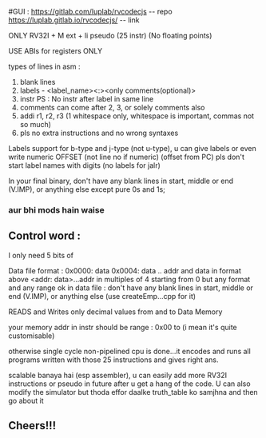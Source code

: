 
#GUI :
https://gitlab.com/luplab/rvcodecjs -- repo
https://luplab.gitlab.io/rvcodecjs/ -- link

ONLY RV32I + M ext + li pseudo (25 instr)
(No floating points)

USE ABIs for registers ONLY

types of lines in asm : 
1) blank lines
2) labels - <label_name><:><space><only comments(optional)>
3) instr
PS : No instr after label in same line
4) comments can come after 2, 3, or solely comments also
5) addi r1, r2, r3 (1 whitespace only, whitespace is important, commas not so much)
6) pls no extra instructions and no wrong syntaxes

Labels support for b-type and j-type (not u-type), u can give labels or even write numeric OFFSET (not line no if numeric) (offset from PC)
pls don't start label names with digits (no labels for jalr)


In your final binary, don't have any blank lines in start, middle or end (V.IMP), or anything else except pure 0s and 1s;
### aur bhi mods hain waise
## Control word :
I only need 5 bits of 

Data file format : 
0x0000: data
0x0004: data
..
 addr and data in format above 
 <addr: data>...addr in multiples of 4 starting from 0 but any format  and any range ok
in data file : don't have any blank lines in start, middle or end (V.IMP), or anything else (use createEmp...cpp for it)

READS and Writes only decimal values from and to Data Memory

your memory addr in instr should be range : 0x00 to (i mean it's quite customisable)

otherwise single cycle non-pipelined cpu is done...it encodes and runs all programs written with those 25 instructions and gives right ans.

scalable banaya hai (esp assembler), u can easily add more RV32I instructions or pseudo in future after u get a hang of the code. U can also modify the simulator but thoda effor daalke truth_table ko samjhna and then go about it
## Cheers!!!